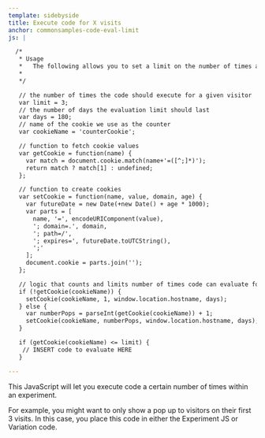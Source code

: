 ```yaml
---
template: sidebyside
title: Execute code for X visits
anchor: commonsamples-code-eval-limit
js: |

  /*
   * Usage
   *   The following allows you to set a limit on the number of times a code block will execute for any given visitor.  
   *
   */

   // the number of times the code should execute for a given visitor
   var limit = 3;
   // the number of days the evaluation limit should last
   var days = 180;
   // name of the cookie we use as the counter
   var cookieName = 'counterCookie';

   // function to fetch cookie values
   var getCookie = function(name) {
     var match = document.cookie.match(name+'=([^;]*)');
     return match ? match[1] : undefined;
   };

   // function to create cookies
   var setCookie = function(name, value, domain, age) {
     var futureDate = new Date(+new Date() + age * 1000);
     var parts = [
       name, '=', encodeURIComponent(value),
       '; domain=.', domain,
       '; path=/',
       '; expires=', futureDate.toUTCString(),
       ';'
     ];
     document.cookie = parts.join('');
   };

   // logic that counts and limits number of times code can evaluate for given visitor
   if (!getCookie(cookieName)) {
     setCookie(cookieName, 1, window.location.hostname, days);
   } else {
     var numberPops = parseInt(getCookie(cookieName)) + 1;
     setCookie(cookieName, numberPops, window.location.hostname, days);
   }

   if (getCookie(cookieName) <= limit) {
    // INSERT code to evaluate HERE
   }

---
```


This JavaScript will let you execute code a certain number of times within an experiment.  

For example, you might want to only show a pop up to visitors on their first 3 visits.  In this case, you place this code in either the Experiment JS or Variation code.
